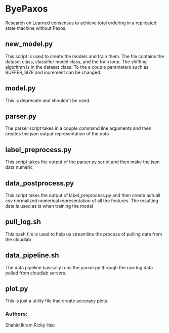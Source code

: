 # ByePaxos

Research on Learned consensus to achieve total ordering in a replicated state machine without Paxos.

## new_model.py
This script is used to create the models and train them. The file contains the dataset class, classifier model class, and the train loop. The shifting algorithm is in the dataset class. To the a couple parameters such as BUFFER_SIZE and increment can be changed.

## model.py
This is deprecate and shouldn't be used.

## parser.py
The parser script takes in a couple command line arguments and then creates the json output representation of the data

## label_preprocess.py
This script takes the output of the parser.py script and then make the json data numeric

## data_postprocess.py
This script takes the output of label_preprocess.py and then create actuall csv normalized numerical representation of all the features. The resulting data is used as is when training the model

## pull_log.sh
This bash file is used to help us streamline the process of pulling data from the cloudlab

## data_pipeline.sh
The data pipeline basically runs the parser.py through the raw log data pulled from cloudlab servers.

## plot.py
This is just a utility file that create accuracy plots.

### Authors:
Shahid Ikram
Ricky Hsu
